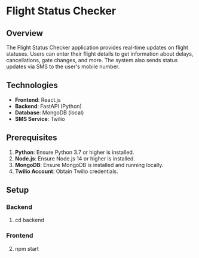 # Flight Status Checker

## Overview

The Flight Status Checker application provides real-time updates on flight statuses. Users can enter their flight details to get information about delays, cancellations, gate changes, and more. The system also sends status updates via SMS to the user's mobile number.

## Technologies

- **Frontend**: React.js
- **Backend**: FastAPI (Python)
- **Database**: MongoDB (local)
- **SMS Service**: Twilio
 
## Prerequisites

1. **Python**: Ensure Python 3.7 or higher is installed.
2. **Node.js**: Ensure Node.js 14 or higher is installed.
3. **MongoDB**: Ensure MongoDB is installed and running locally.
4. **Twilio Account**: Obtain Twilio credentials.

## Setup

### Backend

1. cd backend
   
### Frontend

2. npm start
